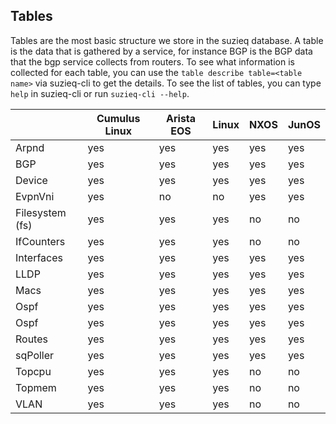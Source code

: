 ## Tables
Tables are the most basic structure we store in the suzieq database.
A table is the data that is gathered by a service, for instance BGP 
is the BGP data
that the bgp service collects from routers. To see what information is collected for each table, you can use the ```table describe table=<table name>``` via suzieq-cli to get the details. To see the list of tables, you can type ```help``` in suzieq-cli or run ```suzieq-cli --help```.


|         | Cumulus Linux | Arista EOS | Linux | NXOS | JunOS |
|---------|---------------|------------|-------|------|-------|
| Arpnd   |    yes        |      yes   | yes   | yes  |  yes  |
| BGP     | yes | yes | yes | yes | yes |
| Device  | yes | yes | yes | yes | yes | 
| EvpnVni         | yes | no | no | yes | yes |
| Filesystem (fs) | yes | yes | yes | no | no |
| IfCounters      | yes | yes | yes | no | no |
| Interfaces  | yes | yes | yes| yes | yes |
| LLDP | yes | yes | yes | yes | yes |
| Macs |yes | yes | yes | yes | yes |
| Ospf | yes | yes | yes | yes | yes |
| Ospf |yes | yes | yes | yes | yes |
| Routes | yes | yes | yes | yes | yes |
| sqPoller | yes | yes | yes | yes | yes |
| Topcpu | yes | yes | yes | no | no |
| Topmem | yes | yes | yes | no | no |
| VLAN | yes | yes | yes | no | no |
